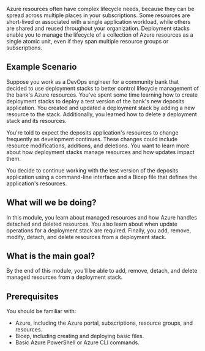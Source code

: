 Azure resources often have complex lifecycle needs, because they can be spread across multiple places in your subscriptions. Some resources are short-lived or associated with a single application workload, while others are shared and reused throughout your organization. Deployment stacks enable you to manage the lifecycle of a collection of Azure resources as a single atomic unit, even if they span multiple resource groups or subscriptions.

## Example Scenario

Suppose you work as a DevOps engineer for a community bank that decided to use deployment stacks to better control lifecycle management of the bank's Azure resources. You've spent some time learning how to create deployment stacks to deploy a test version of the bank's new deposits application. You created and updated a deployment stack by adding a new resource to the stack. Additionally, you learned how to delete a deployment stack and its resources.

You're told to expect the deposits application's resources to change frequently as development continues. These changes could include resource modifications, additions, and deletions. You want to learn more about how deployment stacks manage resources and how updates impact them.

You decide to continue working with the test version of the deposits application using a command-line interface and a Bicep file that defines the application's resources.

## What will we be doing?

In this module, you learn about managed resources and how Azure handles detached and deleted resources. You also learn about when update operations for a deployment stack are required. Finally, you add, remove, modify, detach, and delete resources from a deployment stack.

## What is the main goal?

By the end of this module, you'll be able to add, remove, detach, and delete managed resources from a deployment stack.

## Prerequisites

You should be familiar with:

- Azure, including the Azure portal, subscriptions, resource groups, and resources.
- Bicep, including creating and deploying basic files.
- Basic Azure PowerShell or Azure CLI commands.
